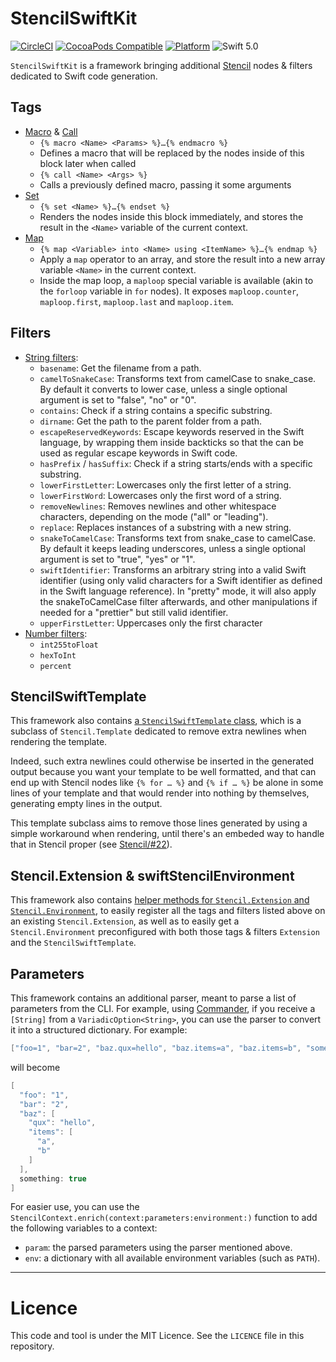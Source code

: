 # StencilSwiftKit

[![CircleCI](https://circleci.com/gh/SwiftGen/StencilSwiftKit/tree/master.svg?style=svg)](https://circleci.com/gh/SwiftGen/StencilSwiftKit/tree/master)
[![CocoaPods Compatible](https://img.shields.io/cocoapods/v/StencilSwiftKit.svg)](https://img.shields.io/cocoapods/v/StencilSwiftKit.svg)
[![Platform](https://img.shields.io/cocoapods/p/StencilSwiftKit.svg?style=flat)](http://cocoadocs.org/docsets/StencilSwiftKit)
![Swift 5.0](https://img.shields.io/badge/Swift-5.0-orange.svg)

`StencilSwiftKit` is a framework bringing additional [Stencil](https://github.com/stencilproject/Stencil) nodes & filters dedicated to Swift code generation.

## Tags

* [Macro](Documentation/tag-macro.md) & [Call](Documentation/tag-call.md)
  * `{% macro <Name> <Params> %}…{% endmacro %}`
  * Defines a macro that will be replaced by the nodes inside of this block later when called
  * `{% call <Name> <Args> %}`
  * Calls a previously defined macro, passing it some arguments
* [Set](Documentation/tag-set.md)
  * `{% set <Name> %}…{% endset %}`
  * Renders the nodes inside this block immediately, and stores the result in the `<Name>`  variable of the current context.
* [Map](Documentation/tag-map.md)
  * `{% map <Variable> into <Name> using <ItemName> %}…{% endmap %}`
  * Apply a `map` operator to an array, and store the result into a new array variable `<Name>` in the current context.
  * Inside the map loop, a `maploop` special variable is available (akin to the `forloop` variable in `for` nodes). It exposes `maploop.counter`, `maploop.first`, `maploop.last` and `maploop.item`.

## Filters

* [String filters](Documentation/filters-strings.md):
  * `basename`: Get the filename from a path.
  * `camelToSnakeCase`: Transforms text from camelCase to snake_case. By default it converts to lower case, unless a single optional argument is set to "false", "no" or "0".
  * `contains`: Check if a string contains a specific substring.
  * `dirname`: Get the path to the parent folder from a path.
  * `escapeReservedKeywords`: Escape keywords reserved in the Swift language, by wrapping them inside backticks so that the can be used as regular escape keywords in Swift code.
  * `hasPrefix` / `hasSuffix`: Check if a string starts/ends with a specific substring.
  * `lowerFirstLetter`: Lowercases only the first letter of a string.
  * `lowerFirstWord`: Lowercases only the first word of a string.
  * `removeNewlines`: Removes newlines and other whitespace characters, depending on the mode ("all" or "leading").
  * `replace`: Replaces instances of a substring with a new string.
  * `snakeToCamelCase`: Transforms text from snake_case to camelCase. By default it keeps leading underscores, unless a single optional argument is set to "true", "yes" or "1".
  * `swiftIdentifier`: Transforms an arbitrary string into a valid Swift identifier (using only valid characters for a Swift identifier as defined in the Swift language reference). In "pretty" mode, it will also apply the snakeToCamelCase filter afterwards, and other manipulations if needed for a "prettier" but still valid identifier.
  * `upperFirstLetter`: Uppercases only the first character
* [Number filters](Documentation/filters-numbers.md):
  * `int255toFloat`
  * `hexToInt`
  * `percent`

## StencilSwiftTemplate

This framework also contains [a `StencilSwiftTemplate` class](https://github.com/SwiftGen/StencilSwiftKit/blob/master/Sources/StencilSwiftKit/StencilSwiftTemplate.swift#L10), which is a subclass of `Stencil.Template` dedicated to remove extra newlines when rendering the template.

Indeed, such extra newlines could otherwise be inserted in the generated output because you want your template to be well formatted, and that can end up with Stencil nodes like `{% for … %}` and `{% if … %}` be alone in some lines of your template and that would render into nothing by themselves, generating empty lines in the output.

This template subclass aims to remove those lines generated by using a simple workaround when rendering, until there's an embeded way to handle that in Stencil proper (see [Stencil/#22](https://github.com/stencilproject/Stencil/issues/22)).


## Stencil.Extension & swiftStencilEnvironment

This framework also contains [helper methods for `Stencil.Extension` and `Stencil.Environment`](https://github.com/SwiftGen/StencilSwiftKit/blob/master/Sources/StencilSwiftKit/Environment.swift), to easily register all the tags and filters listed above on an existing `Stencil.Extension`, as well as to easily get a `Stencil.Environment` preconfigured with both those tags & filters `Extension` and the `StencilSwiftTemplate`.

## Parameters

This framework contains an additional parser, meant to parse a list of parameters from the CLI. For example, using [Commander](https://github.com/kylef/Commander), if you receive a `[String]` from a `VariadicOption<String>`, you can use the parser to convert it into a structured dictionary. For example:

```swift
["foo=1", "bar=2", "baz.qux=hello", "baz.items=a", "baz.items=b", "something"]
```

will become

```swift
[
  "foo": "1",
  "bar": "2",
  "baz": [
    "qux": "hello",
    "items": [
      "a",
      "b"
    ]
  ],
  something: true
]
```

For easier use, you can use the `StencilContext.enrich(context:parameters:environment:)` function to add the following variables to a context:

- `param`: the parsed parameters using the parser mentioned above.
- `env`: a dictionary with all available environment variables (such as `PATH`).

---

# Licence

This code and tool is under the MIT Licence. See the `LICENCE` file in this repository.
